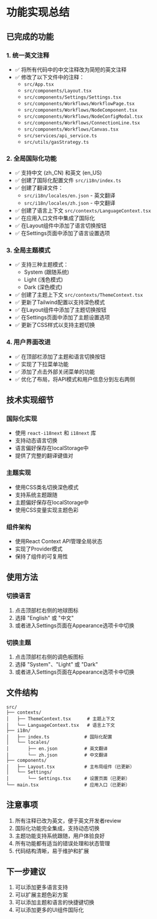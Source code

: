 # 功能实现总结

## 已完成的功能

### 1. 统一英文注释
- ✅ 将所有代码中的中文注释改为简短的英文注释
- ✅ 修改了以下文件中的注释：
  - `src/App.tsx`
  - `src/components/Layout.tsx`
  - `src/components/Settings/Settings.tsx`
  - `src/components/Workflows/WorkflowPage.tsx`
  - `src/components/Workflows/NodeComponent.tsx`
  - `src/components/Workflows/NodeConfigModal.tsx`
  - `src/components/Workflows/ConnectionLine.tsx`
  - `src/components/Workflows/Canvas.tsx`
  - `src/services/api_service.ts`
  - `src/utils/gasStrategy.ts`

### 2. 全局国际化功能
- ✅ 支持中文 (zh_CN) 和英文 (en_US)
- ✅ 创建了国际化配置文件 `src/i18n/index.ts`
- ✅ 创建了翻译文件：
  - `src/i18n/locales/en.json` - 英文翻译
  - `src/i18n/locales/zh.json` - 中文翻译
- ✅ 创建了语言上下文 `src/contexts/LanguageContext.tsx`
- ✅ 在应用入口文件中集成了国际化
- ✅ 在Layout组件中添加了语言切换按钮
- ✅ 在Settings页面中添加了语言设置选项

### 3. 全局主题模式
- ✅ 支持三种主题模式：
  - System (跟随系统)
  - Light (浅色模式)
  - Dark (深色模式)
- ✅ 创建了主题上下文 `src/contexts/ThemeContext.tsx`
- ✅ 更新了Tailwind配置以支持深色模式
- ✅ 在Layout组件中添加了主题切换按钮
- ✅ 在Settings页面中添加了主题设置选项
- ✅ 更新了CSS样式以支持主题切换

### 4. 用户界面改进
- ✅ 在顶部栏添加了主题和语言切换按钮
- ✅ 实现了下拉菜单功能
- ✅ 添加了点击外部关闭菜单的功能
- ✅ 优化了布局，将API模式和用户信息分到左右两侧

## 技术实现细节

### 国际化实现
- 使用 `react-i18next` 和 `i18next` 库
- 支持动态语言切换
- 语言偏好保存在localStorage中
- 提供了完整的翻译键值对

### 主题实现
- 使用CSS类名切换深色模式
- 支持系统主题跟随
- 主题偏好保存在localStorage中
- 使用CSS变量实现主题色彩

### 组件架构
- 使用React Context API管理全局状态
- 实现了Provider模式
- 保持了组件的可复用性

## 使用方法

### 切换语言
1. 点击顶部栏右侧的地球图标
2. 选择 "English" 或 "中文"
3. 或者进入Settings页面在Appearance选项卡中切换

### 切换主题
1. 点击顶部栏右侧的调色板图标
2. 选择 "System"、"Light" 或 "Dark"
3. 或者进入Settings页面在Appearance选项卡中切换

## 文件结构

```
src/
├── contexts/
│   ├── ThemeContext.tsx      # 主题上下文
│   └── LanguageContext.tsx   # 语言上下文
├── i18n/
│   ├── index.ts             # 国际化配置
│   └── locales/
│       ├── en.json          # 英文翻译
│       └── zh.json          # 中文翻译
├── components/
│   ├── Layout.tsx           # 主布局组件（已更新）
│   └── Settings/
│       └── Settings.tsx     # 设置页面（已更新）
└── main.tsx                 # 应用入口（已更新）
```

## 注意事项

1. 所有注释已改为英文，便于英文开发者review
2. 国际化功能完全集成，支持动态切换
3. 主题功能支持系统跟随，用户体验良好
4. 所有功能都有适当的错误处理和状态管理
5. 代码结构清晰，易于维护和扩展

## 下一步建议

1. 可以添加更多语言支持
2. 可以扩展主题色彩方案
3. 可以添加主题和语言的快捷键切换
4. 可以添加更多的UI组件国际化 